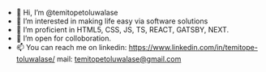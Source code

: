 - 👋 Hi, I’m @temitopetoluwalase
- 👀 I’m interested in making life easy via software solutions 
- 🌱 I’m proficient in HTML5, CSS, JS, TS, REACT, GATSBY, NEXT.
- 💞️ I’m open for colloboration.
- 📫 You can reach me on linkedin: https://www.linkedin.com/in/temitope-toluwalase/ mail: temitopetoluwalase@gmail.com

<!---
temitopetoluwalase/temitopetoluwalase is a ✨ special ✨ repository because its `README.md` (this file) appears on your GitHub profile.
You can click the Preview link to take a look at your changes.
--->
